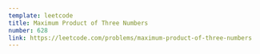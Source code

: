 ```yaml
---
template: leetcode
title: Maximum Product of Three Numbers
number: 628
link: https://leetcode.com/problems/maximum-product-of-three-numbers
---
```

